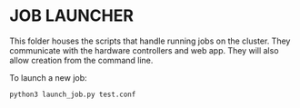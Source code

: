# JOB LAUNCHER

This folder houses the scripts that handle running jobs on the cluster. They communicate with the hardware controllers and web app.
They will also allow creation from the command line.

To launch a new job:

	python3 launch_job.py test.conf
